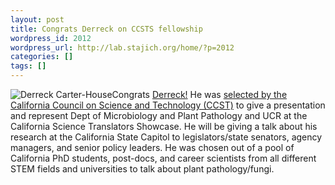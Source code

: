 ```yaml
---
layout: post
title: Congrats Derreck on CCSTS fellowship
wordpress_id: 2012
wordpress_url: http://lab.stajich.org/home/?p=2012
categories: []
tags: []
---
```

![Derreck Carter-House](/images/wp_upload/2018/12/SVBxDp4C_400x400-2871936042-1544223194594.jpg)Congrats [Derreck!](/members/derreck-carter-house/) He was [selected by the California Council on Science and Technology (CCST)](https://ccst.us/calling-california-grad-students-and-postdocs-apply-for-ccsts-california-science-translators-showcase/) to give a presentation and represent Dept of Microbiology and Plant Pathology and UCR at the California Science Translators Showcase. He will be giving a talk about his research at the California State Capitol to legislators/state senators, agency managers, and senior policy leaders. He was chosen out of a pool of California PhD students, post-docs, and career scientists from all different STEM fields and universities to talk about plant pathology/fungi.
